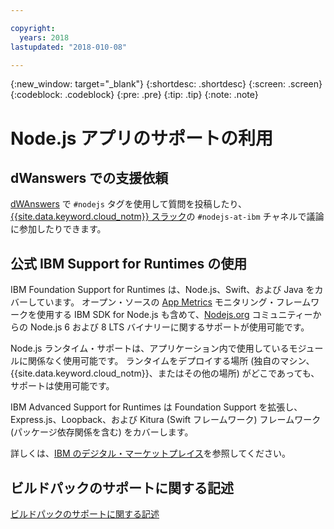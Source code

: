 ```yaml
---

copyright:
  years: 2018
lastupdated: "2018-010-08"

---
```


{:new_window: target="_blank"}
{:shortdesc: .shortdesc}
{:screen: .screen}
{:codeblock: .codeblock}
{:pre: .pre}
{:tip: .tip}
{:note: .note}

# Node.js アプリのサポートの利用

## dWanswers での支援依頼

[dWAnswers](https://developer.ibm.com/answers/smartspace/nodejs/) で `#nodejs` タグを使用して質問を投稿したり、[{{site.data.keyword.cloud_notm}} スラック](https://slack-invite-ibm-cloud-tech.mybluemix.net/)の `#nodejs-at-ibm` チャネルで議論に参加したりできます。

## 公式 IBM Support for Runtimes の使用

IBM Foundation Support for Runtimes は、Node.js、Swift、および Java をカバーしています。 オープン・ソースの [App Metrics](https://developer.ibm.com/node/monitoring-post-mortem/application-metrics-node-js/) モニタリング・フレームワークを使用する IBM SDK for Node.js も含めて、[Nodejs.org](https://nodejs.org/) コミュニティーからの Node.js 6 および 8 LTS バイナリーに関するサポートが使用可能です。

Node.js ランタイム・サポートは、アプリケーション内で使用しているモジュールに関係なく使用可能です。 ランタイムをデプロイする場所 (独自のマシン、{{site.data.keyword.cloud_notm}}、またはその他の場所) がどこであっても、サポートは使用可能です。

IBM Advanced Support for Runtimes は Foundation Support を拡張し、Express.js、Loopback、および Kitura (Swift フレームワーク) フレームワーク (パッケージ依存関係を含む) をカバーします。

詳しくは、[IBM のデジタル・マーケットプレイス](https://www.ibm.com/us-en/marketplace/support-for-runtimes)を参照してください。

## ビルドパックのサポートに関する記述

[ビルドパックのサポートに関する記述](../runtimes/common/buildpackSupport.html)
